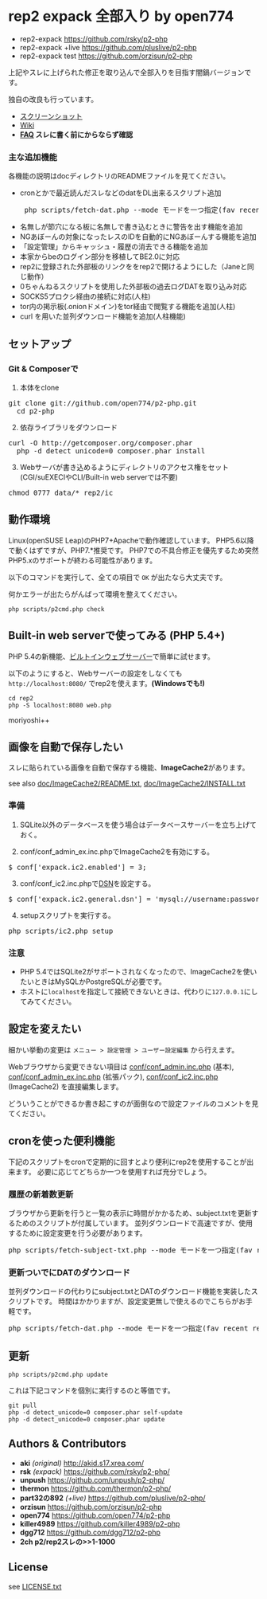 ﻿# rep2 expack 全部入り by open774

* rep2-expack https://github.com/rsky/p2-php
* rep2-expack +live https://github.com/pluslive/p2-php
* rep2-expack test https://github.com/orzisun/p2-php

上記やスレに上げられた修正を取り込んで全部入りを目指す闇鍋バージョンです。

独自の改良も行っています。

* [スクリーンショット](https://open774.github.io/p2-php/screenshots.html)
* [Wiki](https://github.com/open774/p2-php/wiki)
* **[FAQ](https://github.com/open774/p2-php/wiki/FAQ) スレに書く前にからならず確認**

### 主な追加機能

各機能の説明はdocディレクトリのREADMEファイルを見てください。

* cronとかで最近読んだスレなどのdatをDL出来るスクリプト追加
  <pre> php scripts/fetch-dat.php --mode モードを一つ指定(fav recent res_hist)</pre>
* 名無しが節穴になる板に名無しで書き込むときに警告を出す機能を追加
* NGあぼーんの対象になったレスのIDを自動的にNGあぼーんする機能を追加
* 「設定管理」からキャッシュ・履歴の消去できる機能を追加
* 本家からbeのログイン部分を移植してBE2.0に対応
* rep2に登録された外部板のリンクををrep2で開けるようにした（Janeと同じ動作）
* 0ちゃんねるスクリプトを使用した外部板の過去ログDATを取り込み対応
* SOCKS5プロクシ経由の接続に対応(人柱)
* tor内の掲示板(.onionドメイン)をtor経由で閲覧する機能を追加(人柱)
* curl を用いた並列ダウンロード機能を追加(人柱機能)

## セットアップ

### Git & Composerで

1. 本体をclone
  <pre>git clone git://github.com/open774/p2-php.git
  cd p2-php</pre>

2. 依存ライブラリをダウンロード
  <pre>curl -O http://getcomposer.org/composer.phar
  php -d detect_unicode=0 composer.phar install</pre>

3. Webサーバが書き込めるようにディレクトリのアクセス権をセット  
  (CGI/suEXECIやCLI/Built-in web serverでは不要)
  <pre>chmod 0777 data/* rep2/ic</pre>


## 動作環境
Linux(openSUSE Leap)のPHP7+Apacheで動作確認しています。
PHP5.6以降で動くはずですが、PHP7.*推奨です。
PHP7での不具合修正を優先するため突然PHP5.xのサポートが終わる可能性があります。

以下のコマンドを実行して、全ての項目で `OK` が出たなら大丈夫です。

何かエラーが出たらがんばって環境を整えてください。

    php scripts/p2cmd.php check


## Built-in web serverで使ってみる (PHP 5.4+)

PHP 5.4の新機能、[ビルトインウェブサーバー](http://docs.php.net/manual/ja/features.commandline.webserver.php)で簡単に試せます。

以下のようにすると、Webサーバーの設定をしなくても `http://localhost:8080/` でrep2を使えます。**(Windowsでも!)**

    cd rep2
    php -S localhost:8080 web.php

moriyoshi++


## 画像を自動で保存したい

スレに貼られている画像を自動で保存する機能、**ImageCache2**があります。

see also [doc/ImageCache2/README.txt](https://github.com/open774/p2-php/blob/master/doc/ImageCache2/README.txt), [doc/ImageCache2/INSTALL.txt](https://github.com/open774/p2-php/blob/master/doc/ImageCache2/INSTALL.txt)

### 準備

1. SQLite以外のデータベースを使う場合はデータベースサーバーを立ち上げておく。  

2. conf/conf_admin_ex.inc.phpでImageCache2を有効にする。
  <pre>$_conf['expack.ic2.enabled'] = 3;</pre>

3. conf/conf_ic2.inc.phpで[DSN](http://pear.php.net/manual/ja/package.database.db.intro-dsn.php)を設定する。
  <pre>$_conf['expack.ic2.general.dsn'] = 'mysql://username:password@localhost:3306/database';</pre>

4. setupスクリプトを実行する。
  <pre>php scripts/ic2.php setup</pre>

### 注意

* PHP 5.4ではSQLite2がサポートされなくなったので、ImageCache2を使いたいときはMySQLかPostgreSQLが必要です。
* ホストに`localhost`を指定して接続できないときは、代わりに`127.0.0.1`にしてみてください。


## 設定を変えたい

細かい挙動の変更は `メニュー > 設定管理 > ユーザー設定編集` から行えます。

Webブラウザから変更できない項目は [conf/conf_admin.inc.php](https://github.com/open774/p2-php/blob/master/conf/conf_admin.inc.php) (基本), [conf/conf_admin_ex.inc.php](https://github.com/open774/p2-php/blob/master/conf/conf_admin_ex.inc.php) (拡張パック), [conf/conf_ic2.inc.php](https://github.com/open774/p2-php/blob/master/conf/conf_ic2.inc.php) (ImageCache2) を直接編集します。

どういうことができるか書き起こすのが面倒なので設定ファイルのコメントを見てください。

## cronを使った便利機能
下記のスクリプトをcronで定期的に回すとより便利にrep2を使用することが出来ます。
必要に応じてどちらか一つを使用すれば充分でしょう。

### 履歴の新着数更新
ブラウザから更新を行うと一覧の表示に時間がかかるため、subject.txtを更新するためのスクリプトが付属しています。
並列ダウンロードで高速ですが、使用するために設定変更を行う必要があります。

<pre>php scripts/fetch-subject-txt.php --mode モードを一つ指定(fav recent res_hist)</pre>

### 更新ついでにDATのダウンロード
並列ダウンロードの代わりにsubject.txtとDATのダウンロード機能を実装したスクリプトです。
時間はかかりますが、設定変更無しで使えるのでこちらがお手軽です。

<pre>php scripts/fetch-dat.php --mode モードを一つ指定(fav recent res_hist)</pre>

## 更新

    php scripts/p2cmd.php update

これは下記コマンドを個別に実行するのと等価です。

    git pull
    php -d detect_unicode=0 composer.phar self-update
    php -d detect_unicode=0 composer.phar update


## Authors & Contributors

* **aki** *(original)* http://akid.s17.xrea.com/
* **rsk** *(expack)* https://github.com/rsky/p2-php/
* **unpush** https://github.com/unpush/p2-php/
* **thermon** https://github.com/thermon/p2-php/
* **part32の892** *(+live)* https://github.com/pluslive/p2-php/
* **orzisun** https://github.com/orzisun/p2-php
* **open774** https://github.com/open774/p2-php
* **killer4989** https://github.com/killer4989/p2-php
* **dgg712** https://github.com/dgg712/p2-php
* **2ch p2/rep2スレの>>1-1000**


## License

see [LICENSE.txt](https://github.com/rsky/p2-php/blob/master/LICENSE.txt)
